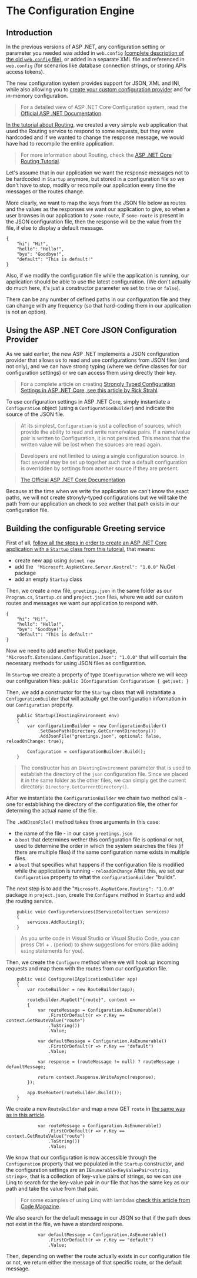 The Configuration Engine
========================

Introduction
---------------

In the previous versions of ASP .NET, any configuration setting or parameter you needed was added in `web.config` [(complete description of the old `web.config` file)](http://www.codeproject.com/Articles/301726/Web-config-File-ASP-NET), or added in a separate XML file and referenced in `web.config` (for scenarios like database connection strings, or storing APIs access tokens).

The new configuration system provides support for JSON, XML and INI, while also allowing you to [create your custom configuration provider](https://docs.asp.net/en/latest/fundamentals/configuration.html#custom-config-providers) and for in-memory configuration.

> For a detailed view of ASP .NET Core Configuration system, read the [Official ASP .NET Documentation](https://docs.asp.net/en/latest/fundamentals/configuration.html).

[In the tutorial about Routing](https://radu-matei.github.io/blog/aspnet-core-routing/), we created a very simple web application that used the Routing service to respond to some requests, but they were hardcoded and if we wanted to change the response message, we would have had to recompile the entire application.
> For more information about Routing, check the [ASP .NET Core Routing Tutorial](https://radu-matei.github.io/blog/aspnet-core-routing/).

Let's assume that in our application we want the response messages not to be hardcoded in `Startup` anymore, but stored in a configuration file so we don't have to stop, modify or recompile our application every time the messages or the routes change.

More clearly, we want to map the keys from the JSON file below as routes and the values as the responses we want our application to give, so when a user browses in our application to `/some-route`, if `some-route` is present in the JSON configuration file, then the response will be the value from the file, if else to display a default message.

```
{
    "hi": "Hi!",
    "hello": "Hello!",
    "bye": "Goodbye!",
    "default": "This is default!"
}
```

Also, if we modify the configuration file while the application is running, our application should be able to use the latest configuration. (We don't actually do much here, it's just a constructor parameter we set to `true` or `false`).

There can be any number of defined paths in our configuration file and they can change with any frequency (so that hard-coding them in our application is not an option).

Using the ASP .NET Core JSON Configuration Provider
----------------------------------------------------

As we said earlier, the new ASP .NET implements a JSON configuration provider that allows us to read and use configurations from JSON files (and not only), and we can have strong typing (where we define classes for our configuration settings) or we can access them using directly their key.

> For a complete article on creating [Strongly Typed Configuration Settings in ASP .NET Core, see this article by Rick Strahl](https://weblog.west-wind.com/posts/2016/May/23/Strongly-Typed-Configuration-Settings-in-ASPNET-Core).

To use configuration settings in ASP .NET Core, simply instantiate a `Configuration` object (using a `ConfigurationBuilder`)  and indicate the source of the JSON file.

> At its simplest, `Configuration` is just a collection of sources, which provide the ability to read and write name/value pairs. If a name/value pair is written to Configuration, it is not persisted. This means that the written value will be lost when the sources are read again.

> Developers are not limited to using a single configuration source. In fact several may be set up together such that a default configuration is overridden by settings from another source if they are present.

> [The Official ASP .NET Core Documentation](https://docs.asp.net/en/latest/fundamentals/configuration.html#using-the-built-in-sources)


Because at the time when we write the application we can't know the exact paths, we will not create stronyly-typed configurations but we will take the path from our application an check to see wether that path exists in our configuration file.

Building the configurable Greeting service
------------------------------------------

First of all, [follow all the steps in order to create an ASP .NET Core application with a `Startup` class from this tutorial](https://radu-matei.github.io/blog/aspnet-core-startup/), that means:

- create new app using `dotnet new`
- add the ` "Microsoft.AspNetCore.Server.Kestrel": "1.0.0"` NuGet package
- add an empty `Startup` class


Then, we create a new file, `greetings.json` in the same folder as our `Program.cs`, `Startup.cs` and `project.json` files, where we add our custom routes and messages we want our application to respond with.

```
{
    "hi": "Hi!",
    "hello": "Hello!",
    "bye": "Goodbye!",
    "default": "This is default!"
}
```
Now we need to add another NuGet package, `"Microsoft.Extensions.Configuration.Json": "1.0.0"` that will contain the necessary methods for using JSON files as configuration.

In `Startup` we create a property of type `IConfiguration` where we will keep our configuration files: `public IConfiguration Configuration { get;set; }`

Then, we add a constructor for the `Startup` class that will instantiate a `ConfigurationBuilder` that will actually get the configuration information in our `Configuration` property.

```
    public Startup(IHostingEnvironment env)
    {
        var configurationBuilder = new ConfigurationBuilder()
            .SetBasePath(Directory.GetCurrentDirectory())
            .AddJsonFile("greetings.json", optional: false, reloadOnChange: true);
        
        Configuration = configurationBuilder.Build();
    }
```

> The constructor has an `IHostingEnvironment` parameter that is used to establish the directory of the `json` configuration file. Since we placed it in the same folder as the other files, we can simply get the current directory: `Directory.GetCurrentDirectory()`.

After we instantiate the `ConfigurationBuilder` we chain two method calls - one for establishing the directory of the configuration file, the other for determing the actual name of the file.

The `.AddJsonFile()` method takes three arguments in this case:

- the name of the file - in our case `greetings.json`
- a `bool` that determines wether this configuration file is optional or not, used to determine the order in which the system searches the files (if there are multiple files) if the same configuration name exists in multiple files.
- a `bool` that specifies what happens if the configuration file is modified while the application is running - `reloadOnChange`
After this, we set our `Configuration` property to what the `configurationBuilder` "builds".


The next step is to add the "`Microsoft.AspNetCore.Routing": "1.0.0"` package in `project.json`, create the `Configure` method in `Startup` and add the routing service.

```
    public void ConfigureServices(IServiceCollection services)
    {
        services.AddRouting();
    }
```

> As you write code in Visual Studio or Visual Studio Code, you can press Ctrl + . (period) to show suggestions for errors (like adding `using` statements for you).


Then, we create the `Configure` method where we will hook up incoming requests and map them with the routes from our configuration file.

```
    public void Configure(IApplicationBuilder app)
    {
        var routeBuilder = new RouteBuilder(app);

        routeBuilder.MapGet("{route}", context => 
        {
            var routeMessage = Configuration.AsEnumerable()
                .FirstOrDefault(r => r.Key == context.GetRouteValue("route")
                .ToString())
                .Value;
            
            var defaultMessage = Configuration.AsEnumerable()
                .FirstOrDefault(r => r.Key == "default")
                .Value;

            var response = (routeMessage != null) ? routeMessage : defaultMessage;

            return context.Response.WriteAsync(response);
        });

        app.UseRouter(routeBuilder.Build());
    }
```

We create a new `RouteBuilder` and map a new GET `route` in [the same way as in this article](https://radu-matei.github.io/blog/aspnet-core-routing/).

```
            var routeMessage = Configuration.AsEnumerable()
                .FirstOrDefault(r => r.Key == context.GetRouteValue("route")
                .ToString())
                .Value;
```

We know that our configuration is now accessible through the `Configuration` property that we populated in the `Startup` constructor, and the configuration settings are an `IEnumerable<KeyValuePair<string, string>>`, that is a collection of key-value pairs of strings, so we can use Linq to search for the key-value pair in our file that has the same key as our path and take the value from that pair.

> For some examples of using Linq with lambdas [check this article from Code Magazine](http://www.codemag.com/article/1001051).

We also search for the default message in our JSON so that if the path does not exist in the file, we have a standard respone.

```
            var defaultMessage = Configuration.AsEnumerable()
                .FirstOrDefault(r => r.Key == "default")
                .Value;
```

Then, depending on wether the route actually exists in our configuration file or not, we return either the message of that specific route, or the default message.
